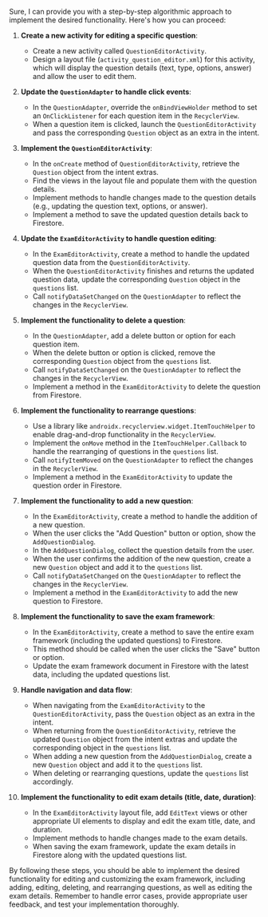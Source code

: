 Sure, I can provide you with a step-by-step algorithmic approach to implement the desired functionality. Here's how you can proceed:

1. **Create a new activity for editing a specific question**:
   - Create a new activity called `QuestionEditorActivity`.
   - Design a layout file (`activity_question_editor.xml`) for this activity, which will display the question details (text, type, options, answer) and allow the user to edit them.

2. **Update the `QuestionAdapter` to handle click events**:
   - In the `QuestionAdapter`, override the `onBindViewHolder` method to set an `OnClickListener` for each question item in the `RecyclerView`.
   - When a question item is clicked, launch the `QuestionEditorActivity` and pass the corresponding `Question` object as an extra in the intent.

3. **Implement the `QuestionEditorActivity`**:
   - In the `onCreate` method of `QuestionEditorActivity`, retrieve the `Question` object from the intent extras.
   - Find the views in the layout file and populate them with the question details.
   - Implement methods to handle changes made to the question details (e.g., updating the question text, options, or answer).
   - Implement a method to save the updated question details back to Firestore.

4. **Update the `ExamEditorActivity` to handle question editing**:
   - In the `ExamEditorActivity`, create a method to handle the updated question data from the `QuestionEditorActivity`.
   - When the `QuestionEditorActivity` finishes and returns the updated question data, update the corresponding `Question` object in the `questions` list.
   - Call `notifyDataSetChanged` on the `QuestionAdapter` to reflect the changes in the `RecyclerView`.

5. **Implement the functionality to delete a question**:
   - In the `QuestionAdapter`, add a delete button or option for each question item.
   - When the delete button or option is clicked, remove the corresponding `Question` object from the `questions` list.
   - Call `notifyDataSetChanged` on the `QuestionAdapter` to reflect the changes in the `RecyclerView`.
   - Implement a method in the `ExamEditorActivity` to delete the question from Firestore.

6. **Implement the functionality to rearrange questions**:
   - Use a library like `androidx.recyclerview.widget.ItemTouchHelper` to enable drag-and-drop functionality in the `RecyclerView`.
   - Implement the `onMove` method in the `ItemTouchHelper.Callback` to handle the rearranging of questions in the `questions` list.
   - Call `notifyItemMoved` on the `QuestionAdapter` to reflect the changes in the `RecyclerView`.
   - Implement a method in the `ExamEditorActivity` to update the question order in Firestore.

7. **Implement the functionality to add a new question**:
   - In the `ExamEditorActivity`, create a method to handle the addition of a new question.
   - When the user clicks the "Add Question" button or option, show the `AddQuestionDialog`.
   - In the `AddQuestionDialog`, collect the question details from the user.
   - When the user confirms the addition of the new question, create a new `Question` object and add it to the `questions` list.
   - Call `notifyDataSetChanged` on the `QuestionAdapter` to reflect the changes in the `RecyclerView`.
   - Implement a method in the `ExamEditorActivity` to add the new question to Firestore.

8. **Implement the functionality to save the exam framework**:
   - In the `ExamEditorActivity`, create a method to save the entire exam framework (including the updated questions) to Firestore.
   - This method should be called when the user clicks the "Save" button or option.
   - Update the exam framework document in Firestore with the latest data, including the updated questions list.

9. **Handle navigation and data flow**:
   - When navigating from the `ExamEditorActivity` to the `QuestionEditorActivity`, pass the `Question` object as an extra in the intent.
   - When returning from the `QuestionEditorActivity`, retrieve the updated `Question` object from the intent extras and update the corresponding object in the `questions` list.
   - When adding a new question from the `AddQuestionDialog`, create a new `Question` object and add it to the `questions` list.
   - When deleting or rearranging questions, update the `questions` list accordingly.

10. **Implement the functionality to edit exam details (title, date, duration)**:
    - In the `ExamEditorActivity` layout file, add `EditText` views or other appropriate UI elements to display and edit the exam title, date, and duration.
    - Implement methods to handle changes made to the exam details.
    - When saving the exam framework, update the exam details in Firestore along with the updated questions list.

By following these steps, you should be able to implement the desired functionality for editing and customizing the exam framework, including adding, editing, deleting, and rearranging questions, as well as editing the exam details. Remember to handle error cases, provide appropriate user feedback, and test your implementation thoroughly.
